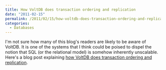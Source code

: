 ```yaml
---
title: How VoltDB does transaction ordering and replication
date: "2011-02-15"
permalink: /2011/02/15/how-voltdb-does-transaction-ordering-and-replication/
categories:
  - Databases
---
```

I'm not sure how many of this blog's readers are likely to be aware of VoltDB. It is one of the systems that I think could be poised to dispel the notion that SQL (or the relational model) is somehow inherently unscalable. Here's a blog post explaining [how VoltDB does transaction ordering and replication][1].

 [1]: http://voltdb.com/blog/transaction-ordering-and-replication
